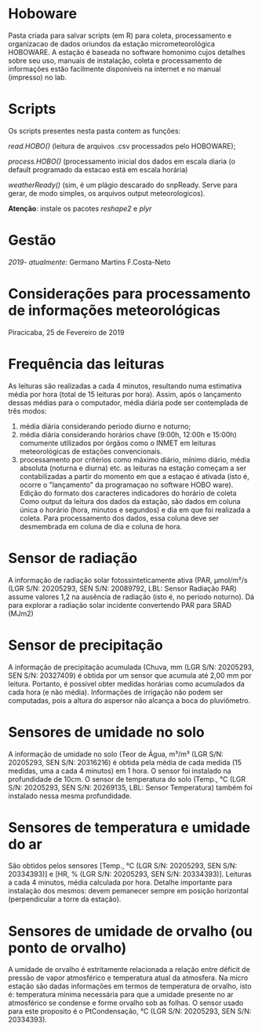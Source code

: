 # **Hoboware**
Pasta criada para salvar scripts (em R) para coleta, processamento e organizacao de dados oriundos da estação micrometeorológica HOBOWARE. A estação é baseada no software homonimo cujos detalhes sobre seu uso, manuais de instalação, coleta e processamento de informações estão facilmente disponíveis na internet e no manual (impresso) no lab.

# **Scripts**

Os scripts presentes nesta pasta contem as funções:

*read.HOBO()* (leitura de arquivos .csv processados pelo HOBOWARE);

*process.HOBO()* (processamento inicial dos dados em escala diaria (o default programado da estacao está em escala horária)

*weatherReady()* (sim, é um plágio descarado do snpReady. Serve para gerar, de modo simples, os arquivos output meteorologicos).

**Atenção**: instale os pacotes *reshape2* e *plyr*

# **Gestão**
*2019- atualmente*: Germano Martins F.Costa-Neto

# **Considerações para processamento de informações meteorológicas**
Piracicaba, 25 de Fevereiro de 2019

# Frequência das leituras

As leituras são realizadas a cada 4 minutos, resultando numa estimativa média por hora (total de 15 leituras por hora). Assim, após o lançamento dessas médias para o computador, média diária pode ser contemplada de três modos:
1) média diária considerando periodo diurno e noturno;
2) média diária considerando horários chave (9:00h, 12:00h e 15:00h) comumente utilizados por órgãos como o INMET em leituras meteorológicas de estações convencionais.
3) processamento por critérios como máximo diário, mínimo diário, média absoluta (noturna e diurna) etc.
as leituras na estação começam a ser contabilizadas a partir do momento em que a estaçao é ativada (isto é, ocorre o "lançamento" da programaçao no software HOBO ware).
Edição do formato dos caracteres indicadores do horário de coleta
Como output da leitura dos dados da estação, são dados em coluna única o horário (hora, minutos e segundos) e dia em que foi realizada a coleta. Para processamento dos dados, essa coluna deve ser desmembrada em coluna de dia e coluna de hora.

# Sensor de radiação

A informação de radiação solar fotossinteticamente ativa (PAR, µmol/m²/s (LGR S/N: 20205293, SEN S/N: 20089792, LBL: Sensor Radiação PAR) assume valores 1,2 na ausência de radiação (isto é, no periodo noturno). Dá para explorar a radiação solar incidente convertendo PAR para SRAD (MJm2)

# Sensor de precipitação

A informação de precipitação acumulada (Chuva, mm (LGR S/N: 20205293, SEN S/N: 20327409) é obtida por um sensor que acumula até 2,00 mm por leitura. Portanto, é possível obter medidas horárias como acumulados da cada hora (e não média). Informações de irrigação não podem ser computadas, pois a altura do aspersor não alcança a boca do pluviômetro.

# Sensores de umidade no solo

A informação de umidade no solo (Teor de Água, m³/m³ (LGR S/N: 20205293, SEN S/N: 20316216) é obtida pela média de cada medida (15 medidas, uma a cada 4 minutos) em 1 hora. O sensor foi instalado na profundidade de 10cm. O sensor de temperatura do solo (Temp., °C (LGR S/N: 20205293, SEN S/N: 20269135, LBL: Sensor Temperatura) também foi instalado nessa mesma profundidade.

# Sensores de temperatura e umidade do ar

São obtidos pelos sensores [Temp., °C (LGR S/N: 20205293, SEN S/N: 20334393)] e [HR, % (LGR S/N: 20205293, SEN S/N: 20334393)]. Leituras a cada 4 minutos, média calculada por hora. Detalhe importante para instalação dos mesmos: devem pemanecer sempre em posição horizontal (perpendicular a torre da estação).

# Sensores de umidade de orvalho (ou ponto de orvalho)

A umidade de orvalho é estritamente relacionada a relação entre déficit de pressão de vapor atmosférico e temperatura atual da atmosfera.  Na micro estação são dadas informações em termos de temperatura de orvalho, isto é: temperatura mínima necessária para que a umidade presente no ar atmosférico se condense e forme orvalho sob as folhas. O sensor usado para este proposito é o PtCondensação, °C (LGR S/N: 20205293, SEN S/N: 20334393).

